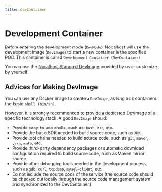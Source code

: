 ```yaml
---
title: devContainer
---
```


# Development Container

Before entering the development mode (`DevMode`), Nocalhost will use the development image (`DevImage`) to start a new container in the specified POD. This container is called `Development Container（DevContainer）`

You can use the [Nocalhost Standard DevImage](https://github.com/nocalhost/dev-container) provided by us or customize by yourself.

## Advices for Making DevImage

You can use any Docker image to create a `DevImage`, as long as it containers the basic `shell (bin/sh)`.

However, it is strongly recommended to provide a dedicated DevImage of a specific technology stack. A good `DevImage` should:

- Provide easy-to-use shells, such as: `bash`, `zsh`, etc.
- Provide the basic SDK needed to build source code, such as `JDK`
- Provide tool chains needed to build source code, such as `git`, `maven`, `yarn`, `make`, etc.
- Provide third-party dependency packages or automatic download configuration required to build source code, such as Maven mirror source
- Provide other debugging tools needed in the development process, such as `gdb`, `curl`, `tcpdump`, `mysql-client`, etc.
- Do not include the source code of the service (the source code should be checked out locally through the source code management system and synchronized to the DevContainer.)
